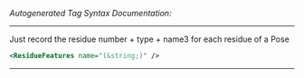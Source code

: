 <!-- THIS IS AN AUTOGENERATED FILE: Don't edit it directly, instead change the schema definition in the code itself. -->

_Autogenerated Tag Syntax Documentation:_

---
Just record the residue number + type + name3 for each residue of a Pose

```xml
<ResidueFeatures name="(&string;)" />
```



---
